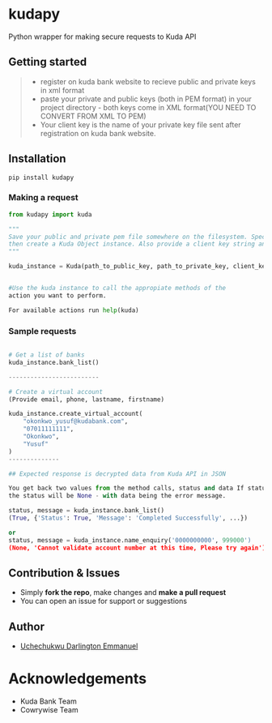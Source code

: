 # kudapy

Python wrapper for making secure requests to Kuda API

## Getting started
> - register on kuda bank website to recieve public and private keys in xml format
> - paste your private and public keys (both in PEM format) in your project directory
	- both keys come in XML format(YOU NEED TO CONVERT FROM XML TO PEM)
> - Your client key is the name of your private key file sent after registration on kuda bank website.

## Installation

 `pip install kudapy`


### Making a request

```py
from kudapy import kuda

"""
Save your public and private pem file somewhere on the filesystem. Specify the full path to your keys
then create a Kuda Object instance. Also provide a client key string and base url (for production).
"""

kuda_instance = Kuda(path_to_public_key, path_to_private_key, client_key_string, base_url)


#Use the kuda instance to call the appropiate methods of the 
action you want to perform.

For available actions run help(kuda)

```

### Sample requests

```py

# Get a list of banks
kuda_instance.bank_list()

-------------------------

# Create a virtual account 
(Provide email, phone, lastname, firstname)

kuda_instance.create_virtual_account(
    "okonkwo_yusuf@kudabank.com", 
    "07011111111",
    "Okonkwo",
    "Yusuf"
)
--------------

## Expected response is decrypted data from Kuda API in JSON

You get back two values from the method calls, status and data If status is true, then there is a valid response data else
the status will be None - with data being the error message.

status, message = kuda_instance.bank_list()
(True, {'Status': True, 'Message': 'Completed Successfully', ...})

or
status, message = kuda_instance.name_enquiry('0000000000', 999000')
(None, 'Cannot validate account number at this time, Please try again')

```

## Contribution & Issues

- Simply **fork the repo**, make changes and **make a pull request**
- You can open an issue for support or suggestions

## Author

- [Uchechukwu Darlington Emmanuel](https://github.com/daleentontech)

# Acknowledgements

- Kuda Bank Team
- Cowrywise Team
